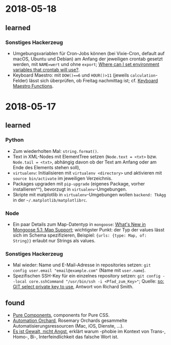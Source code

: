 # 2018-05-18

## learned

### Sonstiges Hackerzeug

* Umgebungsvariablen für Cron-Jobs können (bei Vixie-Cron, default auf macOS,
    Ubuntu und Debian) am Anfang der jeweiligen crontab
    gesetzt werden, mit `NAME=wert` und ohne `export`; 
    [Where can I set environment variables that crontab will 
    use?](https://stackoverflow.com/questions/2229825/where-can-i-set-environment-variables-that-crontab-will-use#10657111).
* Keyboard Maestro: mit `DOW()==6` und `HOUR()>11` (jeweils `calculation`-Felder) lässt sich überprüfen, ob Freitag nachmittag 
    ist; cf. [Keyboard Maestro Functions](https://wiki.keyboardmaestro.com/Functions).

# 2018-05-17

## learned

### Python 

* Zum wiederholten Mal: `string.format()`.
* Text in XML-Nodes mit ElementTree setzen (`Node.text = <txt>` bzw. `Node.tail
    = <txt>`, abhängig davon ob der Text am Anfang oder am Ende des Elements
    stehen soll),
* `virtualenv`: Initialisieren mit `virtualenv <directory>` und aktivieren mit
    `source bin/activate` im jeweiligen Verzeichnis.
* Packages upgraden mit `pip-upgrade` (eigenes Package, vorher installieren^^),
    bevorzugt in `virtualenv`-Umgebungen.
* Skripte mit matplotlib in `virtualenv`-Umgebungen wollen `backend: TkAgg`
    in der `~/.matplotlib/matplotlibrc`.

### Node

* Ein paar Details zum Map-Datentyp in `mongoose`:
    [What's New in Mongoose 5.1: Map Support](https://thecodebarbarian.com/whats-new-in-mongoose-5.1-map-support.html);
    wichtigster Punkt: der Typ der values lässt sich im Schema spezifizieren,
    Beispiel: `{urls: {type: Map, of: String}}` erlaubt nur Strings als values.

### Sonstiges Hackerzeug

* Mal wieder: Name und E-Mail-Adresse in repositories setzen: `git config user.email "email@example.com"` (Name mit `user.name`).
* Spezifischen SSH-Key für ein einzelnes repository setzen: `git config --local core.sshCommand "/usr/bin/ssh -i <Pfad_zum_Key>"`; 
    Quelle: [so: GIT select private key to use](https://stackoverflow.com/questions/6688655/git-select-private-key-to-use#35351473), 
    Antwort von Richard Smith.

## found

* [Pure Components](https://joe-crick.github.io/pure-css-components/#top),
    components for Pure CSS.
* [Automation Orchard](https://automationorchard.com/), Rosemary Orchards
    gesammelte Automatisierungsressourcen (Mac, iOS, Dienste, ...).
* [Es ist Gewalt, nicht Angst](https://geschlechtsneutral.wordpress.com/2018/05/15/es-ist-gewalt-nicht-angst/), erklärt 
    warum -phobie im Kontext von Trans-, Homo-, Bi-, Interfeindlichkeit das falsche Wort ist.
